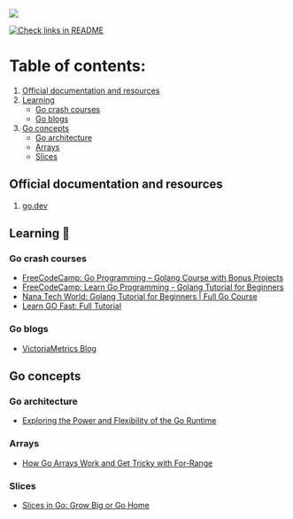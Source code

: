 
![](https://i.imgur.com/oshu2Qo.png)

[![Check links in README](https://github.com/Brain2life/golang-all-in/actions/workflows/check-links.yml/badge.svg)](https://github.com/Brain2life/golang-all-in/actions/workflows/check-links.yml)

# Table of contents:
1. [Official documentation and resources](#official-documentation-and-resources) 
2. [Learning](#learning)
    - [Go crash courses](#go-crash-courses)
    - [Go blogs](#go-blogs)
3. [Go concepts](#go-concepts)
    - [Go architecture](#go-architecture)
    - [Arrays](#arrays)
    - [Slices](#slices)

## Official documentation and resources
1. [go.dev](http://go.dev/)

## Learning 📖

### Go crash courses
- [FreeCodeCamp: Go Programming – Golang Course with Bonus Projects](https://www.youtube.com/watch?v=un6ZyFkqFKo)
- [FreeCodeCamp: Learn Go Programming - Golang Tutorial for Beginners](https://www.youtube.com/watch?v=YS4e4q9oBaU)
- [Nana Tech World: Golang Tutorial for Beginners | Full Go Course](https://www.youtube.com/watch?v=yyUHQIec83I)
- [Learn GO Fast: Full Tutorial](https://www.youtube.com/watch?v=8uiZC0l4Ajw&t)

### Go blogs
- [VictoriaMetrics Blog](https://victoriametrics.com/blog/categories/go-@-victoriametrics/)

## Go concepts

### Go architecture
- [Exploring the Power and Flexibility of the Go Runtime](https://medium.com/@jamal.kaksouri/exploring-the-power-and-flexibility-of-the-go-runtime-9a83f33001cf)

### Arrays
- [How Go Arrays Work and Get Tricky with For-Range](https://victoriametrics.com/blog/go-array/index.html)

### Slices
- [Slices in Go: Grow Big or Go Home](https://victoriametrics.com/blog/go-slice/)